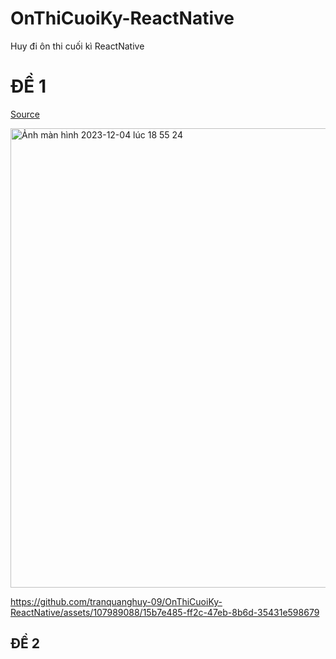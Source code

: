 # OnThiCuoiKy-ReactNative
Huy đi ôn thi cuối kì ReactNative

# ĐỀ 1
<a href="https://github.com/tranquanghuy-09/OnThiCuoiKy-ReactNative/tree/main/20092731_TranQuangHuy" target="_blank">Source</a>

<img width="735" alt="Ảnh màn hình 2023-12-04 lúc 18 55 24" src="https://github.com/tranquanghuy-09/OnThiCuoiKy-ReactNative/assets/107989088/adf07dcf-6b03-4849-a656-a7d3f5d5b1ed">

https://github.com/tranquanghuy-09/OnThiCuoiKy-ReactNative/assets/107989088/15b7e485-ff2c-47eb-8b6d-35431e598679

## ĐỀ 2
